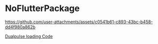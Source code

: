 # NoFlutterPackage

https://github.com/user-attachments/assets/c0541b61-c893-43bc-b458-dd4f980a862b

[Dualpulse loading Code](https://github.com/ShahanMalik/NoFlutterPackage/blob/main/lib/LoadingIndicator/DualPulseLoader/example1/dual_pulseLoading_main.dart)
